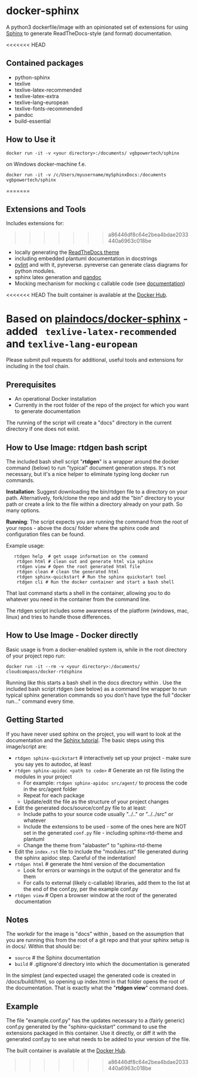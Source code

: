 # docker-sphinx
A python3 dockerfile/image with an opinionated set of extensions for using [Sphinx](http://sphinx-doc.org/) to generate ReadTheDocs-style (and format) documentation. 

<<<<<<< HEAD
## Contained packages
* python-sphinx
* texlive  
* texlive-latex-recommended 
* texlive-latex-extra 
* texlive-lang-european 
* texlive-fonts-recommended 
* pandoc
* build-essential

## How to Use it

    docker run -it -v <your directory>:/documents/ vgbpowertech/sphinx

on Windows docker-machine f.e.

    docker run -it -v /c/Users/myusername/mySphinxDocs:/documents vgbpowertech/sphinx
=======
## Extensions and Tools

Includes extensions for:
>>>>>>> a86446df8c64e2bea4bdae2033440a6963c018be

* locally generating the [ReadTheDocs theme](https://github.com/rtfd/sphinx_rtd_theme)
* including embedded plantuml documentation in docstrings
* [pylint](https://github.com/PyCQA/pylint) and with it, pyreverse. pyreverse can generate class diagrams for python modules.
* sphinx latex generation and [pandoc](https://pandoc.org/)
* Mocking mechanism for mocking c callable code (see [documentation](http://read-the-docs.readthedocs.io/en/latest/faq.html#mock-c-extensions))

<<<<<<< HEAD
The built container is available at the [Docker Hub](https://hub.docker.com/r/vgbpowertech/sphinx/).

Based on [plaindocs/docker-sphinx](https://github.com/plaindocs/docker-sphinx) - added ` texlive-latex-recommended` and `texlive-lang-european`
=======
Please submit pull requests for additional, useful tools and extensions for including in the tool chain.

## Prerequisites

* An operational Docker installation
* Currently in the root folder of the repo of the project for which you want to generate documentation 

The running of the script will create a "docs" directory in the current directory if one does not exist.

## How to Use Image: **rtdgen** bash script

The included bash shell script "**rtdgen**" is a wrapper around the docker command (below) to run "typical" document generation steps. It's not necessary, but it's a nice helper to eliminate typing long docker run commands.

**Installation**: Suggest downloading the bin/rtdgen file to a directory on your path.  Alternatively, fork/clone the repo and add the "bin" directory to your path or create a link to the file within a directory already on your path.  So many options. 

**Running**: The script expects you are running the command from the root of your repos - above the docs/ folder where the sphinx code and configuration files can be found.

Example usage:

```
   rtdgen help  # get usage information on the command
    rtdgen html # clean out and generate html via sphinx
    rtdgen view # Open the root generated html file
    rtdgen clean # clean the generated html
    rtdgen sphinx-quickstart # Run the sphinx quickstart tool
    rtdgen cli # Run the docker container and start a bash shell
```

That last command starts a shell in the container, allowing you to do whatever you need in the container from the command line.

The rtdgen script includes some awareness of the platform (windows, mac, linux) and tries to handle those differences.

## How to Use Image - Docker directly

Basic usage is from a docker-enabled system is, while in the root directory of your project repo run:

    docker run -it --rm -v <your directory>:/documents/ cloudcompass/docker-rtdsphinx

Running like this starts a bash shell in the docs directory within <your directory>. Use the included bash script rtdgen (see below) as a command line wrapper to run typical sphinx generation commands so you don't have type the full "docker run..." command every time.

## Getting Started

If you have never used sphinx on the project, you will want to look at the documentation and the [Sphinx tutorial](http://sphinx-doc.org/tutorial.html).  The basic steps using this image/script are:

* ```rtdgen sphinx-quickstart``` # interactively set up your project - make sure you say yes to autodoc, at least
* ```rtdgen sphinx-apidoc <path to code>``` # Generate an rst file listing the modules in your project
    * For example: ```rtdgen sphinx-apidoc src/agent/``` to process the code in the src/agent folder
    * Repeat for each package 
    * Update/edit the file as the structure of your project changes
* Edit the generated docs/source/conf.py file to at least:
    * Include paths to your source code usually "../.." or "../../src" or whatever
    * Include the extensions to be used - some of the ones here are NOT set in the generated ```conf.py``` file - including sphinx-rtd-theme and plantuml
    * Change the theme from "alabaster" to "sphinx-rtd-theme
* Edit the ```index.rst``` file to include the "modules.rst" file generated during the sphinx apidoc step. Careful of the indentation!
* ```rtdgen html``` # generate the html version of the documentation
    * Look for errors or warnings in the output of the generator and fix them
    * For calls to external (likely c-callable) libraries, add them to the list at the end of the conf.py, per the example conf.py
* ```rtdgen view``` # Open a browser window at the root of the generated documentation

## Notes

The workdir for the image is "docs" within <your directory>, based on the assumption that you are running this from the root of a git repo and that your sphinx setup is in docs/. Within that should be:

* ```source``` # the Sphinx documentation
* ```build``` # .gitignore'd directory into which the documentation is generated

In the simplest (and expected usage) the generated code is created in <your directory>/docs/build/html, so opening up index.html in that folder opens the root of the documentation.  That is exactly what the "**rtdgen view**" command does.

## Example

The file "example.conf.py" has the updates necessary to a (fairly generic) conf.py generated by the "sphinx-quickstart" command to use the extensions packaged in this container. Use it directly, or diff it with the generated conf.py to see what needs to be added to your version of the file. 

The built container is available at the [Docker Hub](https://registry.hub.docker.com/u/cloudcompass/docker-rtdsphinx/).
>>>>>>> a86446df8c64e2bea4bdae2033440a6963c018be
